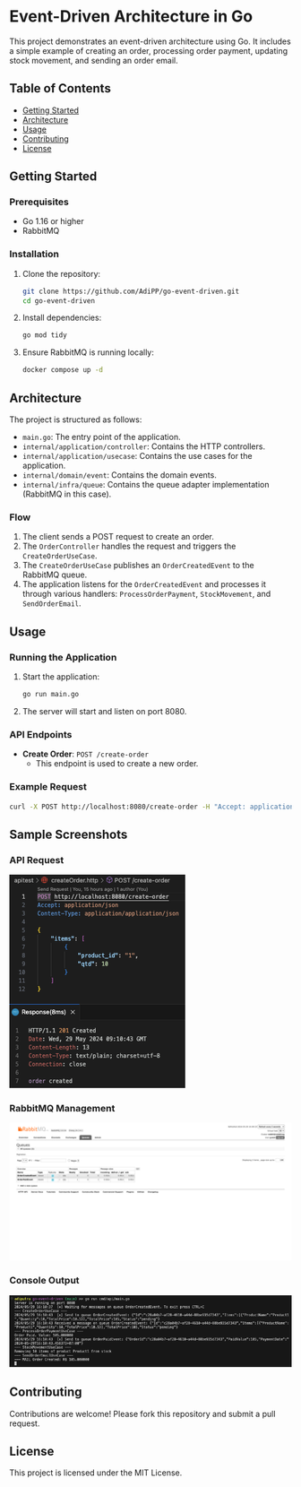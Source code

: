 # Event-Driven Architecture in Go

This project demonstrates an event-driven architecture using Go. It includes a simple example of creating an order, processing order payment, updating stock movement, and sending an order email.

## Table of Contents

- [Getting Started](#getting-started)
- [Architecture](#architecture)
- [Usage](#usage)
- [Contributing](#contributing)
- [License](#license)

## Getting Started

### Prerequisites

- Go 1.16 or higher
- RabbitMQ

### Installation

1. Clone the repository:

    ```sh
    git clone https://github.com/AdiPP/go-event-driven.git
    cd go-event-driven
    ```

2. Install dependencies:

    ```sh
    go mod tidy
    ```

3. Ensure RabbitMQ is running locally:

    ```sh
    docker compose up -d
    ```

## Architecture

The project is structured as follows:

- `main.go`: The entry point of the application.
- `internal/application/controller`: Contains the HTTP controllers.
- `internal/application/usecase`: Contains the use cases for the application.
- `internal/domain/event`: Contains the domain events.
- `internal/infra/queue`: Contains the queue adapter implementation (RabbitMQ in this case).

### Flow

1. The client sends a POST request to create an order.
2. The `OrderController` handles the request and triggers the `CreateOrderUseCase`.
3. The `CreateOrderUseCase` publishes an `OrderCreatedEvent` to the RabbitMQ queue.
4. The application listens for the `OrderCreatedEvent` and processes it through various handlers: `ProcessOrderPayment`, `StockMovement`, and `SendOrderEmail`.

## Usage

### Running the Application

1. Start the application:

    ```sh
    go run main.go
    ```

2. The server will start and listen on port 8080.

### API Endpoints

- **Create Order**: `POST /create-order`
  - This endpoint is used to create a new order.

### Example Request

```sh
curl -X POST http://localhost:8080/create-order -H "Accept: application/json" -H "Content-Type: application/json" -d '{"items":[{"product_id":"1","qtd":10}]}'
```

## Sample Screenshots

### API Request

![API Request](./resources/api_requests.png)

### RabbitMQ Management

![RabbitMQ Management](./resources/rabbitmq_management.png)

### Console Output

![Console Output](./resources/console_output.png)

## Contributing

Contributions are welcome! Please fork this repository and submit a pull request.

## License

This project is licensed under the MIT License.
